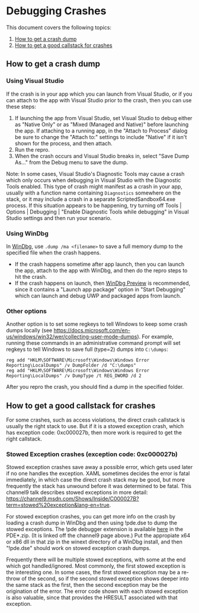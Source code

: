 # Debugging Crashes

This document covers the following topics:
1. [How to get a crash dump](debugging_crashes.md#How-to-get-a-crash-dump)
2. [How to get a good callstack for crashes](debugging_crashes.md#How-to-get-a-good-callstack-for-crashes)

## How to get a crash dump

### Using Visual Studio

If the crash is in your app which you can launch from Visual Studio, or if you can attach to the app with Visual Studio prior to the crash, then you can use these steps:
1. If launching the app from Visual Studio, set Visual Studio to debug either as "Native Only" or as "Mixed (Managed and Native)" before launching the app.
If attaching to a running app, in the "Attach to Process" dialog be sure to change the "Attach to:" settings to include "Native" if it isn't shown for the process, and then attach.
2. Run the repro.
3. When the crash occurs and Visual Studio breaks in, select "Save Dump As..." from the Debug menu to save the dump.

Note: In some cases, Visual Studio's Diagnostic Tools may cause a crash which only occurs when debugging in Visual Studio with the Diagnostic Tools enabled.
This type of crash might manifest as a crash in your app, usually with a function name containing `Diagnostics` somewhere on the stack, or it may include a crash in a separate ScriptedSandbox64.exe process. If this situation appears to be happening, try turning off Tools | Options | Debugging | "Enable Diagnostic Tools while debugging" in Visual Studio settings and then run your scenario.

### Using WinDbg

In [WinDbg](https://docs.microsoft.com/en-us/windows-hardware/drivers/debugger/debugger-download-tools), use `.dump /ma <filename>` to save a full memory dump to the specified file when the crash happens.
* If the crash happens sometime after app launch, then you can launch the app, attach to the app with WinDbg, and then do the repro steps to hit the crash.
* If the crash happens on launch, then [WinDbg Preview](https://www.microsoft.com/store/p/windbg/9pgjgd53tn86) is recommended, since it contains a "Launch app package" option in
"Start Debugging" which can launch and debug UWP and packaged apps from launch.

### Other options

Another option is to set some regkeys to tell Windows to keep some crash dumps locally (see https://docs.microsoft.com/en-us/windows/win32/wer/collecting-user-mode-dumps).
For example, running these commands in an administrative command prompt will set regkeys to tell Windows to save full (type=2) dumps into `C:\dumps`:

    reg add "HKLM\SOFTWARE\Microsoft\Windows\Windows Error Reporting\LocalDumps" /v DumpFolder /d "C:\dumps"
    reg add "HKLM\SOFTWARE\Microsoft\Windows\Windows Error Reporting\LocalDumps" /v DumpType /t REG_DWORD /d 2

After you repro the crash, you should find a dump in the specified folder.

## How to get a good callstack for crashes

For some crashes, such as access violations, the direct crash callstack is usually the right stack to use.
But if it is a stowed exception crash, which has exception code: 0xc000027b, then more work is required to get the right callstack.

### Stowed Exception crashes (exception code: 0xc000027b)

Stowed exception crashes save away a possible error, which gets used later if no one handles the exception.
XAML sometimes decides the error is fatal immediately, in which case the direct crash stack may be good, but more frequently the stack has unwound before it was determined to be fatal.
This channel9 talk describes stowed exceptions in more detail: https://channel9.msdn.com/Shows/Inside/C000027B?term=stowed%20exception&lang-en=true.

For stowed exception crashes, you can get more info on the crash by loading a crash dump in WinDbg and then using !pde.dse to dump the stowed exceptions.
The !pde debugger extension is available [here](https://onedrive.live.com/?authkey=%21AJeSzeiu8SQ7T4w&id=DAE128BD454CF957%217152&cid=DAE128BD454CF957) in the PDE*.zip.
(It is linked off the channel9 page above.)
Put the appropiate x64 or x86 dll in that zip in the winext directory of a WinDbg install, and then "!pde.dse" should work on stowed exception crash dumps.

Frequently there will be multiple stowed exceptions, with some at the end which got handled/ignored.
Most commonly, the first stowed exception is the interesting one.
In some cases, the first stowed exception may be a re-throw of the second, so if the second stowed exception shows deeper into the same stack as the first, then the second exception may be the origination of the error.
The error code shown with each stowed exception is also valuable, since that provides the HRESULT associated with that exception.
